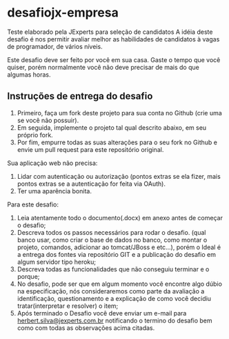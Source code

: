 # desafiojx-empresa
Teste elaborado pela JExperts para seleção de candidatos
A idéia deste desafio é nos permitir avaliar melhor as habilidades de candidatos à vagas de programador, de vários níveis.

Este desafio deve ser feito por você em sua casa. Gaste o tempo que você quiser, porém normalmente você não deve precisar de mais do que algumas horas.

## Instruções de entrega do desafio
1. Primeiro, faça um fork deste projeto para sua conta no Github (crie uma se você não possuir).
1. Em seguida, implemente o projeto tal qual descrito abaixo, em seu próprio fork.
1. Por fim, empurre todas as suas alterações para o seu fork no Github e envie um pull request para este repositório original.

Sua aplicação web não precisa:

1. Lidar com autenticação ou autorização (pontos extras se ela fizer, mais pontos extras se a autenticação for feita via OAuth).
1. Ter uma aparência bonita.

Para este desafio: 
1. Leia atentamente todo o documento(.docx) em anexo antes de começar o desafio;
1. Descreva todos os passos necessários para rodar o desafio. (qual banco usar, como criar o base de dados no banco, como montar o projeto, comandos, adicionar ao tomcat/JBoss e etc...), porém o Ideal é a entrega dos fontes via repositório GIT e a publicação do desafio em algum servidor tipo heroku;
1. Descreva todas as funcionalidades que não conseguiu terminar e o porque;
1. No desafio, pode ser que em algum momento você encontre algo dúbio na especificação, nós consideraremos como parte da avaliação a identificação, questionamento e a explicação de como você decidiu tratar(interpretar e resolver) o item;
1. Após terminado o Desafio você deve enviar um e-mail para herbert.silva@jexperts.com.br notificando o termino do desafio bem como com todas as observações acima citadas.